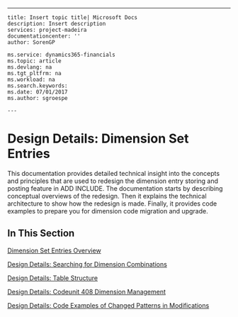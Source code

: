 ---
    title: Insert topic title| Microsoft Docs
    description: Insert description
    services: project-madeira
    documentationcenter: ''
    author: SorenGP

    ms.service: dynamics365-financials
    ms.topic: article
    ms.devlang: na
    ms.tgt_pltfrm: na
    ms.workload: na
    ms.search.keywords:
    ms.date: 07/01/2017
    ms.author: sgroespe

    ---
# Design Details: Dimension Set Entries
This documentation provides detailed technical insight into the concepts and principles that are used to redesign the dimension entry storing and posting feature in ADD INCLUDE<!--[!INCLUDE[navnowlong](../../includes/navnowlong_md.md)]-->. The documentation starts by describing conceptual overviews of the redesign. Then it explains the technical architecture to show how the redesign is made. Finally, it provides code examples to prepare you for dimension code migration and upgrade.  

## In This Section  
 [Dimension Set Entries Overview](../design-details-dimension-set-entries-overview.md)  

 [Design Details: Searching for Dimension Combinations](../design-details-searching-for-dimension-combinations.md)  

 [Design Details: Table Structure](../design-details-table-structure.md)  

 [Design Details: Codeunit 408 Dimension Management](../design-details-codeunit-408-dimension-management.md)  

 [Design Details: Code Examples of Changed Patterns in Modifications](../design-details-code-examples-of-changed-patterns-in-modifications.md)
